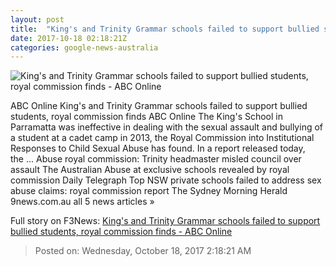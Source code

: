 ```yaml
---
layout: post
title:  "King's and Trinity Grammar schools failed to support bullied students, royal commission finds - ABC Online"
date: 2017-10-18 02:18:21Z
categories: google-news-australia
---
```


![King's and Trinity Grammar schools failed to support bullied students, royal commission finds - ABC Online](http://www.abc.net.au/news/image/7962880-1x1-700x700.jpg)

ABC Online King's and Trinity Grammar schools failed to support bullied students, royal commission finds ABC Online The King's School in Parramatta was ineffective in dealing with the sexual assault and bullying of a student at a cadet camp in 2013, the Royal Commission into Institutional Responses to Child Sexual Abuse has found. In a report released today, the ... Abuse royal commission: Trinity headmaster misled council over assault The Australian Abuse at exclusive schools revealed by royal commission Daily Telegraph Top NSW private schools failed to address sex abuse claims: royal commission report The Sydney Morning Herald 9news.com.au all 5 news articles »


Full story on F3News: [King's and Trinity Grammar schools failed to support bullied students, royal commission finds - ABC Online](http://www.f3nws.com/n/C4xGK)

> Posted on: Wednesday, October 18, 2017 2:18:21 AM
